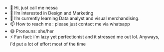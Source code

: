 - 👋 Hi, just call me nessa
- 👀 I’m interested in Design and Marketing
- 🌱 I’m currently learning Data analyst and visual merchandising.
- 📫 How to reach me : please just contact me via whatsapp 
- 😄 Pronouns: she/her
- ⚡ Fun fact: i'm lazy yet perfectionist and it stressed me out lol. Anyways, i'd put a lot of effort most of the time 

<!---
nessawork/nessawork is a ✨ special ✨ repository because its `README.md` (this file) appears on your GitHub profile.
You can click the Preview link to take a look at your changes.
--->
